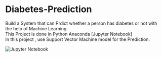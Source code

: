 # Diabetes-Prediction
Build a System that can Prdict whether a person has diabetes or not with the help of Machine Learning.
<br>
This Project is done in Python Anaconda [Jupyter Notebook]
<br>
In this project , use Support Vector  Machine model for the Prediction.
<br>

![Jupyter Notebook](https://github.com/riteshvijayjadhav/Diabetes-Prediction/assets/121049948/4cb6bdb8-7008-4f56-a092-91ea780b203f)
